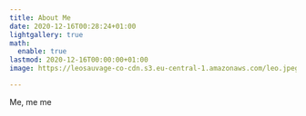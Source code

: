 ```yaml
---
title: About Me
date: 2020-12-16T00:28:24+01:00
lightgallery: true
math:
  enable: true
lastmod: 2020-12-16T00:00:00+01:00
image: https://leosauvage-co-cdn.s3.eu-central-1.amazonaws.com/leo.jpeg

---
```

Me, me me